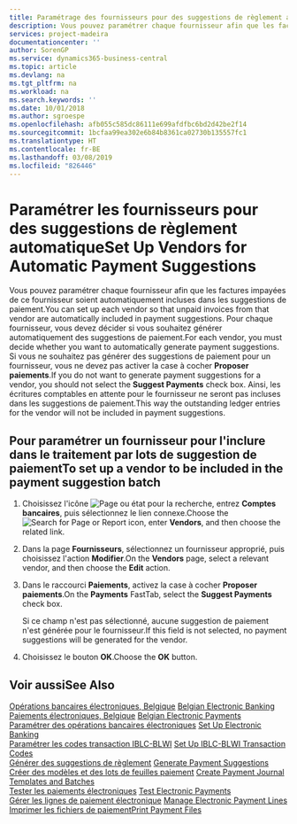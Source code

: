 ```yaml
---
title: Paramétrage des fournisseurs pour des suggestions de règlement automatique
description: Vous pouvez paramétrer chaque fournisseur afin que les factures impayées de ce fournisseur soient automatiquement incluses dans les suggestions de paiement.
services: project-madeira
documentationcenter: ''
author: SorenGP
ms.service: dynamics365-business-central
ms.topic: article
ms.devlang: na
ms.tgt_pltfrm: na
ms.workload: na
ms.search.keywords: ''
ms.date: 10/01/2018
ms.author: sgroespe
ms.openlocfilehash: afb055c585dc86111e699afdfbc6bd2d42be2f14
ms.sourcegitcommit: 1bcfaa99ea302e6b84b8361ca02730b135557fc1
ms.translationtype: HT
ms.contentlocale: fr-BE
ms.lasthandoff: 03/08/2019
ms.locfileid: "826446"
---
```

# <a name="set-up-vendors-for-automatic-payment-suggestions"></a><span data-ttu-id="526a8-103">Paramétrer les fournisseurs pour des suggestions de règlement automatique</span><span class="sxs-lookup"><span data-stu-id="526a8-103">Set Up Vendors for Automatic Payment Suggestions</span></span>
<span data-ttu-id="526a8-104">Vous pouvez paramétrer chaque fournisseur afin que les factures impayées de ce fournisseur soient automatiquement incluses dans les suggestions de paiement.</span><span class="sxs-lookup"><span data-stu-id="526a8-104">You can set up each vendor so that unpaid invoices from that vendor are automatically included in payment suggestions.</span></span> <span data-ttu-id="526a8-105">Pour chaque fournisseur, vous devez décider si vous souhaitez générer automatiquement des suggestions de paiement.</span><span class="sxs-lookup"><span data-stu-id="526a8-105">For each vendor, you must decide whether you want to automatically generate payment suggestions.</span></span> <span data-ttu-id="526a8-106">Si vous ne souhaitez pas générer des suggestions de paiement pour un fournisseur, vous ne devez pas activer la case à cocher **Proposer paiements**.</span><span class="sxs-lookup"><span data-stu-id="526a8-106">If you do not want to generate payment suggestions for a vendor, you should not select the **Suggest Payments** check box.</span></span> <span data-ttu-id="526a8-107">Ainsi, les écritures comptables en attente pour le fournisseur ne seront pas incluses dans les suggestions de paiement.</span><span class="sxs-lookup"><span data-stu-id="526a8-107">This way the outstanding ledger entries for the vendor will not be included in payment suggestions.</span></span>  

## <a name="to-set-up-a-vendor-to-be-included-in-the-payment-suggestion-batch"></a><span data-ttu-id="526a8-108">Pour paramétrer un fournisseur pour l'inclure dans le traitement par lots de suggestion de paiement</span><span class="sxs-lookup"><span data-stu-id="526a8-108">To set up a vendor to be included in the payment suggestion batch</span></span>  

1.  <span data-ttu-id="526a8-109">Choisissez l'icône ![Page ou état pour la recherche](../../media/ui-search/search_small.png "Page ou état pour la recherche"), entrez **Comptes bancaires**, puis sélectionnez le lien connexe.</span><span class="sxs-lookup"><span data-stu-id="526a8-109">Choose the ![Search for Page or Report](../../media/ui-search/search_small.png "Search for Page or Report icon") icon, enter **Vendors**, and then choose the related link.</span></span>  
2.  <span data-ttu-id="526a8-110">Dans la page **Fournisseurs**, sélectionnez un fournisseur approprié, puis choisissez l'action **Modifier**.</span><span class="sxs-lookup"><span data-stu-id="526a8-110">On the **Vendors** page, select a relevant vendor, and then choose the **Edit** action.</span></span>  
3.  <span data-ttu-id="526a8-111">Dans le raccourci **Paiements**, activez la case à cocher **Proposer paiements**.</span><span class="sxs-lookup"><span data-stu-id="526a8-111">On the **Payments** FastTab, select the **Suggest Payments** check box.</span></span>  

    <span data-ttu-id="526a8-112">Si ce champ n'est pas sélectionné, aucune suggestion de paiement n'est générée pour le fournisseur.</span><span class="sxs-lookup"><span data-stu-id="526a8-112">If this field is not selected, no payment suggestions will be generated for the vendor.</span></span>  

4.  <span data-ttu-id="526a8-113">Choisissez le bouton **OK**.</span><span class="sxs-lookup"><span data-stu-id="526a8-113">Choose the **OK** button.</span></span>  
  
## <a name="see-also"></a><span data-ttu-id="526a8-114">Voir aussi</span><span class="sxs-lookup"><span data-stu-id="526a8-114">See Also</span></span>  
 <span data-ttu-id="526a8-115">[Opérations bancaires électroniques, Belgique](belgian-electronic-banking.md) </span><span class="sxs-lookup"><span data-stu-id="526a8-115">[Belgian Electronic Banking](belgian-electronic-banking.md) </span></span>  
 <span data-ttu-id="526a8-116">[Paiements électroniques, Belgique](belgian-electronic-payments.md) </span><span class="sxs-lookup"><span data-stu-id="526a8-116">[Belgian Electronic Payments](belgian-electronic-payments.md) </span></span>  
 <span data-ttu-id="526a8-117">[Paramétrer des opérations bancaires électroniques](how-to-set-up-electronic-banking.md) </span><span class="sxs-lookup"><span data-stu-id="526a8-117">[Set Up Electronic Banking](how-to-set-up-electronic-banking.md) </span></span>  
 <span data-ttu-id="526a8-118">[Paramétrer les codes transaction IBLC-BLWI](how-to-set-up-iblc-blwi-transaction-codes.md) </span><span class="sxs-lookup"><span data-stu-id="526a8-118">[Set Up IBLC-BLWI Transaction Codes](how-to-set-up-iblc-blwi-transaction-codes.md) </span></span>  
 <span data-ttu-id="526a8-119">[Générer des suggestions de règlement](how-to-generate-payment-suggestions.md) </span><span class="sxs-lookup"><span data-stu-id="526a8-119">[Generate Payment Suggestions](how-to-generate-payment-suggestions.md) </span></span>  
 <span data-ttu-id="526a8-120">[Créer des modèles et des lots de feuilles paiement](how-to-create-payment-journal-templates-and-batches.md) </span><span class="sxs-lookup"><span data-stu-id="526a8-120">[Create Payment Journal Templates and Batches](how-to-create-payment-journal-templates-and-batches.md) </span></span>  
 <span data-ttu-id="526a8-121">[Tester les paiements électroniques](how-to-test-electronic-payments.md) </span><span class="sxs-lookup"><span data-stu-id="526a8-121">[Test Electronic Payments](how-to-test-electronic-payments.md) </span></span>  
 <span data-ttu-id="526a8-122">[Gérer les lignes de paiement électronique](how-to-manage-electronic-payment-lines.md) </span><span class="sxs-lookup"><span data-stu-id="526a8-122">[Manage Electronic Payment Lines](how-to-manage-electronic-payment-lines.md) </span></span>  
 [<span data-ttu-id="526a8-123">Imprimer les fichiers de paiement</span><span class="sxs-lookup"><span data-stu-id="526a8-123">Print Payment Files</span></span>](how-to-print-payment-files.md)
